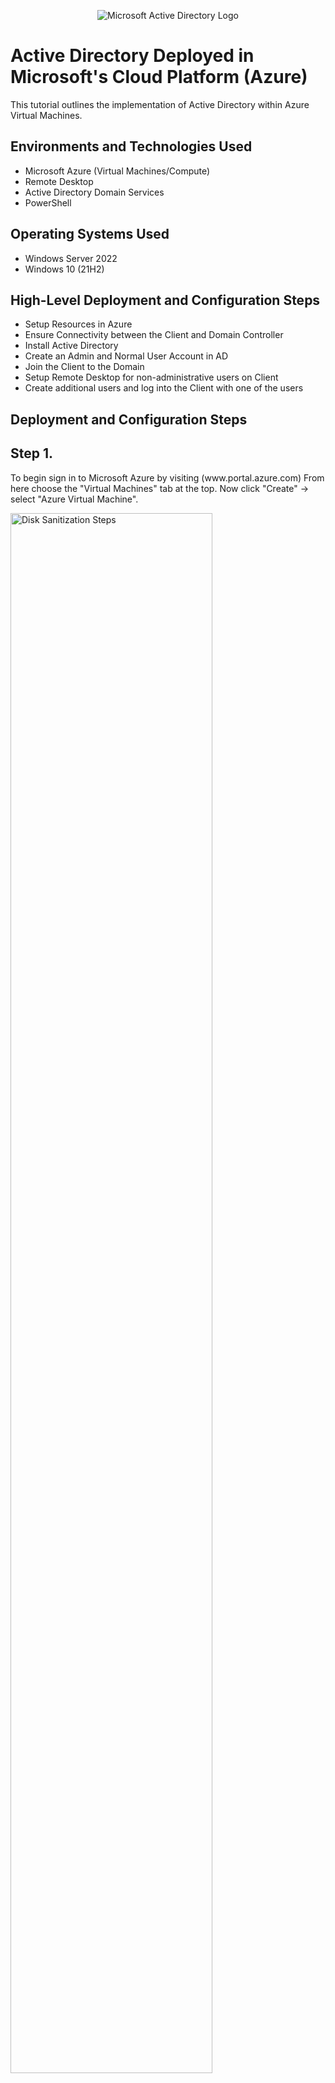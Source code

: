 <p align="center">
<img src="https://i.imgur.com/pU5A58S.png" alt="Microsoft Active Directory Logo"/>
</p>

<h1>Active Directory Deployed in Microsoft's Cloud Platform (Azure)</h1>
This tutorial outlines the implementation of  Active Directory within Azure Virtual Machines.<br />


<h2>Environments and Technologies Used</h2>

- Microsoft Azure (Virtual Machines/Compute)
- Remote Desktop
- Active Directory Domain Services
- PowerShell

<h2>Operating Systems Used </h2>

- Windows Server 2022
- Windows 10 (21H2)

<h2>High-Level Deployment and Configuration Steps</h2>

- Setup Resources in Azure
- Ensure Connectivity between the Client and Domain Controller
- Install Active Directory
- Create an Admin and Normal User Account in AD
- Join the Client to the Domain
- Setup Remote Desktop for non-administrative users on Client
- Create additional users and log into the Client with one of the users



<h2>Deployment and Configuration Steps</h2>
<p>
<p>
<h2>Step 1.</h2> To begin sign in to Microsoft Azure by visiting (www.portal.azure.com) From here choose the "Virtual Machines" tab at the top. Now click "Create" -> select "Azure Virtual Machine".
<p>
<p>
<img src="https://imgur.com/BRZFE2w.png" height="80%" width="80%" alt="Disk Sanitization Steps"/>
</p>
<p>
</p>
<br />

<h2>Step 2.</h2> Create the Domain Controller Virtual Machine. The computer where Active Directory will be installed is known as the Domain Controller. From the Azure homescreen select the "Virtual Machines" tab at the top. Click on "Create" -> select "Azure Virtual Machine". From this screen you will start in the "Basics" tab. Select "Create new" in the Resource Group field (This is where the Virtual Machine will be stored) and assign it a name of your choice (ie ActiveDirectory). Next assign a name of your choice in the "Virtual Machine Name" field (ie DomainController-VM), this will be the name of your Domain Controller moving forward.
<p>
<p>
<img src="https://imgur.com/ddZi8Wm.png" height="60%" width="60%" alt="Disk Sanitization Steps"/> <img src="https://imgur.com/CDAO9iB.png" height="60%" width="60%" alt="Disk Sanitization Steps"/> <img src="https://imgur.com/oNnTmAZ.png" height="60%" width="60%" alt="Disk Sanitization Steps"/> 
</p>
<p>
</p>
<br />
